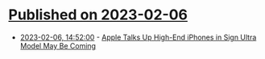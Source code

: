 # [Published on 2023-02-06](index.md)

* [2023-02-06, 14:52:00](https://apple.slashdot.org/story/23/02/06/1453218/apple-talks-up-high-end-iphones-in-sign-ultra-model-may-be-coming?utm_source=rss1.0mainlinkanon&utm_medium=feed) - [Apple Talks Up High-End iPhones in Sign Ultra Model May Be Coming](https://apple.slashdot.org/story/23/02/06/1453218/apple-talks-up-high-end-iphones-in-sign-ultra-model-may-be-coming?utm_source=rss1.0mainlinkanon&utm_medium=feed)
